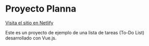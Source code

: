 # Proyecto Planna

[Visita el sitio en Netlify](https://planna.netlify.app)

Este es un proyecto de ejemplo de una lista de tareas (To-Do List) desarrollado con Vue.js.

